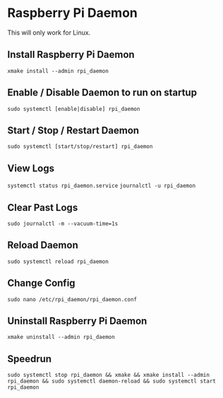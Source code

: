 # Raspberry Pi Daemon

This will only work for Linux.

## Install Raspberry Pi Daemon
`xmake install --admin rpi_daemon`

## Enable / Disable Daemon to run on startup
`sudo systemctl [enable|disable] rpi_daemon`

## Start / Stop / Restart Daemon
`sudo systemctl [start/stop/restart] rpi_daemon`

## View Logs
`systemctl status rpi_daemon.service`
`journalctl -u rpi_daemon`

## Clear Past Logs
`sudo journalctl -m --vacuum-time=1s`

## Reload Daemon
`sudo systemctl reload rpi_daemon`

## Change Config
`sudo nano /etc/rpi_daemon/rpi_daemon.conf`

## Uninstall Raspberry Pi Daemon
`xmake uninstall --admin rpi_daemon`

## Speedrun
`sudo systemctl stop rpi_daemon && xmake && xmake install --admin rpi_daemon && sudo systemctl daemon-reload && sudo systemctl start rpi_daemon`